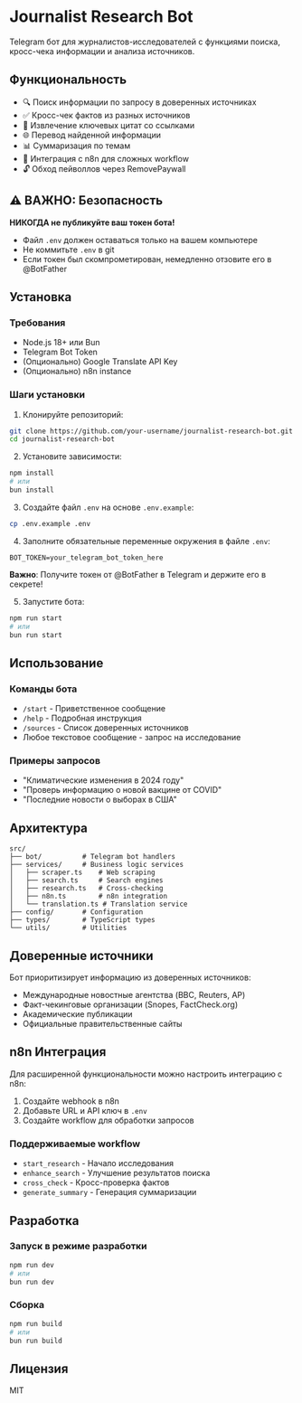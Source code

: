 # Journalist Research Bot

Telegram бот для журналистов-исследователей с функциями поиска, кросс-чека информации и анализа источников.

## Функциональность

- 🔍 Поиск информации по запросу в доверенных источниках
- ✅ Кросс-чек фактов из разных источников
- 💬 Извлечение ключевых цитат со ссылками
- 🌐 Перевод найденной информации
- 📊 Суммаризация по темам
- 🔗 Интеграция с n8n для сложных workflow
- 🔓 Обход пейволлов через RemovePaywall

## ⚠️ ВАЖНО: Безопасность

**НИКОГДА не публикуйте ваш токен бота!** 

- Файл `.env` должен оставаться только на вашем компьютере
- Не коммитьте `.env` в git
- Если токен был скомпрометирован, немедленно отзовите его в @BotFather

## Установка

### Требования

- Node.js 18+ или Bun
- Telegram Bot Token
- (Опционально) Google Translate API Key
- (Опционально) n8n instance

### Шаги установки

1. Клонируйте репозиторий:
```bash
git clone https://github.com/your-username/journalist-research-bot.git
cd journalist-research-bot
```

2. Установите зависимости:
```bash
npm install
# или
bun install
```

3. Создайте файл `.env` на основе `.env.example`:
```bash
cp .env.example .env
```

4. Заполните обязательные переменные окружения в файле `.env`:
```env
BOT_TOKEN=your_telegram_bot_token_here
```

**Важно**: Получите токен от @BotFather в Telegram и держите его в секрете!

5. Запустите бота:
```bash
npm run start
# или
bun run start
```

## Использование

### Команды бота

- `/start` - Приветственное сообщение
- `/help` - Подробная инструкция
- `/sources` - Список доверенных источников
- Любое текстовое сообщение - запрос на исследование

### Примеры запросов

- "Климатические изменения в 2024 году"
- "Проверь информацию о новой вакцине от COVID"
- "Последние новости о выборах в США"

## Архитектура

```
src/
├── bot/          # Telegram bot handlers
├── services/     # Business logic services
│   ├── scraper.ts    # Web scraping
│   ├── search.ts     # Search engines
│   ├── research.ts   # Cross-checking
│   ├── n8n.ts        # n8n integration
│   └── translation.ts # Translation service
├── config/       # Configuration
├── types/        # TypeScript types
└── utils/        # Utilities
```

## Доверенные источники

Бот приоритизирует информацию из доверенных источников:

- Международные новостные агентства (BBC, Reuters, AP)
- Факт-чекинговые организации (Snopes, FactCheck.org)
- Академические публикации
- Официальные правительственные сайты

## n8n Интеграция

Для расширенной функциональности можно настроить интеграцию с n8n:

1. Создайте webhook в n8n
2. Добавьте URL и API ключ в `.env`
3. Создайте workflow для обработки запросов

### Поддерживаемые workflow

- `start_research` - Начало исследования
- `enhance_search` - Улучшение результатов поиска
- `cross_check` - Кросс-проверка фактов
- `generate_summary` - Генерация суммаризации

## Разработка

### Запуск в режиме разработки

```bash
npm run dev
# или
bun run dev
```

### Сборка

```bash
npm run build
# или
bun run build
```

## Лицензия

MIT